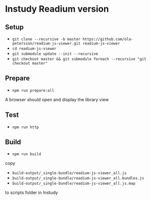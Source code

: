 # Instudy Readium version

## Setup

* `git clone --recursive -b master https://github.com/ola-petersson/readium-js-viewer.git readium-js-viewer`
* `cd readium-js-viewer`
* `git submodule update --init --recursive`
* `git checkout master && git submodule foreach --recursive "git checkout master"`

## Prepare

* `npm run prepare:all`

A browser should open and display the library view

## Test

* `npm run http`


## Build

* `npm run build`

copy

* `build-output/_single-bundle/readium-js-viewer_all.js`
* `build-output/_single-bundle/readium-js-viewer_all.bundles.js`
* `build-output/_single-bundle/readium-js-viewer_all.js.map`

to scripts folder in Instudy
